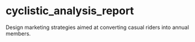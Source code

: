 # cyclistic_analysis_report
Design marketing strategies aimed at converting casual riders into annual members.
